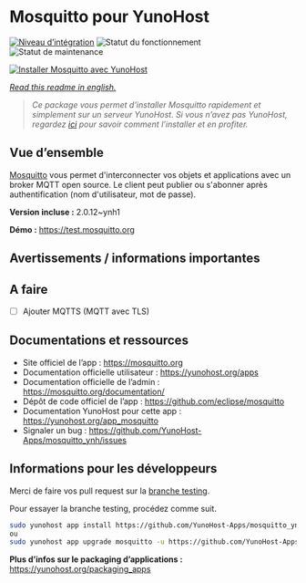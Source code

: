 <!--
N.B.: This README was automatically generated by https://github.com/YunoHost/apps/tree/master/tools/README-generator
It shall NOT be edited by hand.
-->

# Mosquitto pour YunoHost

[![Niveau d’intégration](https://dash.yunohost.org/integration/mosquitto.svg)](https://dash.yunohost.org/appci/app/mosquitto) ![Statut du fonctionnement](https://ci-apps.yunohost.org/ci/badges/mosquitto.status.svg) ![Statut de maintenance](https://ci-apps.yunohost.org/ci/badges/mosquitto.maintain.svg)

[![Installer Mosquitto avec YunoHost](https://install-app.yunohost.org/install-with-yunohost.svg)](https://install-app.yunohost.org/?app=mosquitto)

*[Read this readme in english.](./README.md)*

> *Ce package vous permet d’installer Mosquitto rapidement et simplement sur un serveur YunoHost.
Si vous n’avez pas YunoHost, regardez [ici](https://yunohost.org/#/install) pour savoir comment l’installer et en profiter.*

## Vue d’ensemble

[Mosquitto](https://mosquitto.org/) vous permet d'interconnecter vos objets et applications avec un broker MQTT open source. Le client peut publier ou s'abonner après authentification (nom d'utilisateur, mot de passe).


**Version incluse :** 2.0.12~ynh1

**Démo :** https://test.mosquitto.org
## Avertissements / informations importantes

## A faire

- [ ] Ajouter MQTTS (MQTT avec TLS)

## Documentations et ressources

* Site officiel de l’app : <https://mosquitto.org>
* Documentation officielle utilisateur : <https://yunohost.org/apps>
* Documentation officielle de l’admin : <https://mosquitto.org/documentation/>
* Dépôt de code officiel de l’app : <https://github.com/eclipse/mosquitto>
* Documentation YunoHost pour cette app : <https://yunohost.org/app_mosquitto>
* Signaler un bug : <https://github.com/YunoHost-Apps/mosquitto_ynh/issues>

## Informations pour les développeurs

Merci de faire vos pull request sur la [branche testing](https://github.com/YunoHost-Apps/mosquitto_ynh/tree/testing).

Pour essayer la branche testing, procédez comme suit.

``` bash
sudo yunohost app install https://github.com/YunoHost-Apps/mosquitto_ynh/tree/testing --debug
ou
sudo yunohost app upgrade mosquitto -u https://github.com/YunoHost-Apps/mosquitto_ynh/tree/testing --debug
```

**Plus d’infos sur le packaging d’applications :** <https://yunohost.org/packaging_apps>